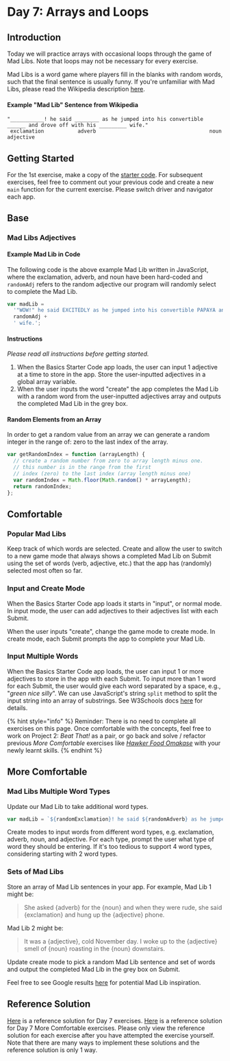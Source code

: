 # Day 7: Arrays and Loops

## Introduction

Today we will practice arrays with occasional loops through the game of Mad Libs. Note that loops may not be necessary for every exercise.

Mad Libs is a word game where players fill in the blanks with random words, such that the final sentence is usually funny. If you're unfamiliar with Mad Libs, please read the Wikipedia description [here](https://en.wikipedia.org/wiki/Mad\_Libs).

#### Example "Mad Lib" Sentence from Wikipedia

```
"___________! he said ________ as he jumped into his convertible ______ and drove off with his _________ wife."
 exclamation           adverb                                     noun                         adjective
```

## Getting Started

For the 1st exercise, make a copy of the [starter code](https://github.com/rocketacademy/basics-starter-code). For subsequent exercises, feel free to comment out your previous code and create a new `main` function for the current exercise. Please switch driver and navigator each app.

## Base

### Mad Libs Adjectives

#### Example Mad Lib in Code

The following code is the above example Mad Lib written in JavaScript, where the exclamation, adverb, and noun have been hard-coded and `randomAdj` refers to the random adjective our program will randomly select to complete the Mad Lib.

```javascript
var madLib =
  '"WOW!" he said EXCITEDLY as he jumped into his convertible PAPAYA and drove off with his ' +
  randomAdj +
  ' wife.';
```

#### Instructions

_Please read all instructions before getting started._

1. When the Basics Starter Code app loads, the user can input 1 adjective at a time to store in the app. Store the user-inputted adjectives in a global array variable.
2. When the user inputs the word "create" the app completes the Mad Lib with a random word from the user-inputted adjectives array and outputs the completed Mad Lib in the grey box.

#### Random Elements from an Array

In order to get a random value from an array we can generate a random integer in the range of: zero to the last index of the array.

```javascript
var getRandomIndex = function (arrayLength) {
  // create a random number from zero to array length minus one.
  // this number is in the range from the first
  // index (zero) to the last index (array length minus one)
  var randomIndex = Math.floor(Math.random() * arrayLength);
  return randomIndex;
};
```

## Comfortable

### Popular Mad Libs

Keep track of which words are selected. Create and allow the user to switch to a new game mode that always shows a completed Mad Lib on Submit using the set of words (verb, adjective, etc.) that the app has (randomly) selected most often so far.

### Input and Create Mode

When the Basics Starter Code app loads it starts in "input", or normal mode. In input mode, the user can add adjectives to their adjectives list with each Submit.

When the user inputs "create", change the game mode to create mode. In create mode, each Submit prompts the app to complete your Mad Lib.

### Input Multiple Words

When the Basics Starter Code app loads, the user can input 1 or more adjectives to store in the app with each Submit. To input more than 1 word for each Submit, the user would give each word separated by a space, e.g., "_green nice silly_". We can use JavaScript's string `split` method to split the input string into an array of substrings. See W3Schools docs [here](https://www.w3schools.com/jsref/jsref\_split.asp) for details.

{% hint style="info" %}
Reminder: There is no need to complete all exercises on this page. Once comfortable with the concepts, feel free to work on Project 2: _Beat That!_ as a pair, or go back and solve / refactor previous _More Comfortable_ exercises like [_Hawker Food Omakase_](day-3-if-statements-boolean-or.md#hawker-food-omakase) with your newly learnt skills.
{% endhint %}

## More Comfortable

### Mad Libs Multiple Word Types

Update our Mad Lib to take additional word types.

```javascript
var madLib = `${randomExclamation}! he said ${randomAdverb} as he jumped into his convertible ${randomNoun} and drove off with his ${randomAdj} wife.`;
```

Create modes to input words from different word types, e.g. exclamation, adverb, noun, and adjective. For each type, prompt the user what type of word they should be entering. If it's too tedious to support 4 word types, considering starting with 2 word types.

### Sets of Mad Libs

Store an array of Mad Lib sentences in your app. For example, Mad Lib 1 might be:

> She asked {adverb} for the {noun} and when they were rude, she said {exclamation} and hung up the {adjective} phone.

Mad Lib 2 might be:

> It was a {adjective}, cold November day. I woke up to the {adjective} smell of {noun} roasting in the {noun} downstairs.

Update create mode to pick a random Mad Lib sentence and set of words and output the completed Mad Lib in the grey box on Submit.

Feel free to see Google results [here](https://www.google.com/search?q=mad+lib+examples\&tbm=isch) for potential Mad Lib inspiration.

## Reference Solution

[Here](https://github.com/rocketacademy/basics-starter-code/tree/day7) is a reference solution for Day 7 exercises. [Here](https://github.com/rocketacademy/basics-starter-code/tree/day7-moreComfortable) is a reference solution for Day 7 More Comfortable exercises. Please only view the reference solution for each exercise after you have attempted the exercise yourself. Note that there are many ways to implement these solutions and the reference solution is only 1 way.
